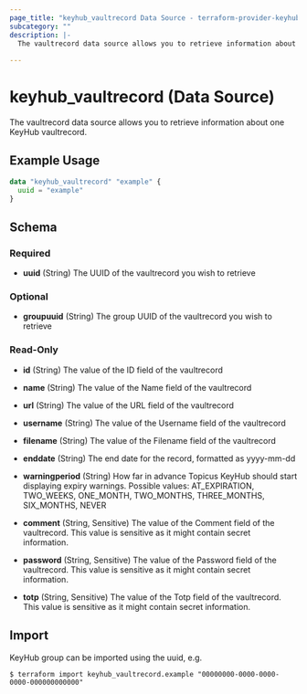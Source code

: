 ```yaml
---
page_title: "keyhub_vaultrecord Data Source - terraform-provider-keyhub"
subcategory: ""
description: |-
  The vaultrecord data source allows you to retrieve information about one KeyHub vaultrecord.
  
---
```


# keyhub_vaultrecord (Data Source)

The vaultrecord data source allows you to retrieve information about one KeyHub vaultrecord.

## Example Usage

```terraform
data "keyhub_vaultrecord" "example" {
  uuid = "example"
}
```

## Schema

### Required

- **uuid** (String) The UUID of the vaultrecord you wish to retrieve

### Optional

- **groupuuid** (String) The group UUID of the vaultrecord you wish to retrieve

### Read-Only

- **id** (String) The value of the ID field of the vaultrecord
- **name** (String) The value of the Name field of the vaultrecord
- **url** (String) The value of the URL field of the vaultrecord
- **username** (String) The value of the Username field of the vaultrecord
- **filename** (String)  The value of the Filename field of the vaultrecord

- **enddate** (String)  The end date for the record, formatted as yyyy-mm-dd
- **warningperiod** (String)  How far in advance Topicus KeyHub should start displaying expiry
  warnings. Possible values: AT_EXPIRATION, TWO_WEEKS, ONE_MONTH, TWO_MONTHS, THREE_MONTHS, SIX_MONTHS, NEVER


- **comment** (String, Sensitive) The value of the Comment field of the vaultrecord. This value is sensitive as it might contain secret information.
- **password** (String, Sensitive)  The value of the Password field of the vaultrecord. This value is sensitive as it might contain secret information.
- **totp** (String, Sensitive)  The value of the Totp field of the vaultrecord. This value is sensitive as it might contain secret information.

## Import

KeyHub group can be imported using the uuid, e.g.

```
$ terraform import keyhub_vaultrecord.example "00000000-0000-0000-0000-000000000000"
```

